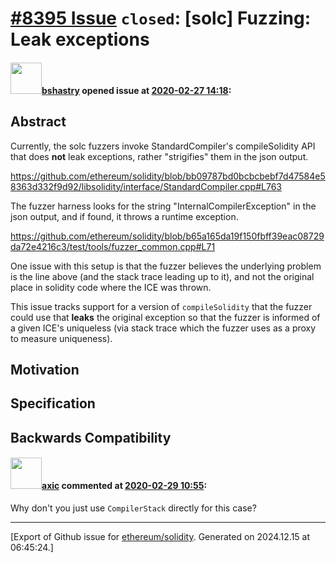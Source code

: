 # [\#8395 Issue](https://github.com/ethereum/solidity/issues/8395) `closed`: [solc] Fuzzing: Leak exceptions

#### <img src="https://avatars.githubusercontent.com/u/2388185?v=4" width="50">[bshastry](https://github.com/bshastry) opened issue at [2020-02-27 14:18](https://github.com/ethereum/solidity/issues/8395):

## Abstract

Currently, the solc fuzzers invoke StandardCompiler's compileSolidity API that does **not** leak exceptions, rather "strigifies" them in the json output.

https://github.com/ethereum/solidity/blob/bb09787bd0bcbcbebf7d47584e58363d332f9d92/libsolidity/interface/StandardCompiler.cpp#L763

The fuzzer harness looks for the string "InternalCompilerException" in the json output, and if found, it throws a runtime exception.

https://github.com/ethereum/solidity/blob/b65a165da19f150fbff39eac08729da72e4216c3/test/tools/fuzzer_common.cpp#L71

One issue with this setup is that the fuzzer believes the underlying problem is the line above (and the stack trace leading up to it), and not the original place in solidity code where the ICE was thrown.

This issue tracks support for a version of `compileSolidity` that the fuzzer could use that **leaks** the original exception so that the fuzzer is informed of a given ICE's uniqueless (via stack trace which the fuzzer uses as a proxy to measure uniqueness).

## Motivation

<!--
In this section you describe how you propose to address the problem you described earlier,
including by giving one or more exemplary source code snippets for demonstration.
-->

## Specification

<!--
The technical specification should describe the syntax and semantics of any new feature. The
specification should be detailed enough to allow any developer to implement the functionality.
-->

## Backwards Compatibility

<!--
All language changes that introduce backwards incompatibilities must include a section describing
these incompatibilities and their severity.

Please describe how you propose to deal with these incompatibilities.
-->

#### <img src="https://avatars.githubusercontent.com/u/20340?v=4" width="50">[axic](https://github.com/axic) commented at [2020-02-29 10:55](https://github.com/ethereum/solidity/issues/8395#issuecomment-592932529):

Why don't you just use `CompilerStack` directly for this case?


-------------------------------------------------------------------------------



[Export of Github issue for [ethereum/solidity](https://github.com/ethereum/solidity). Generated on 2024.12.15 at 06:45:24.]
